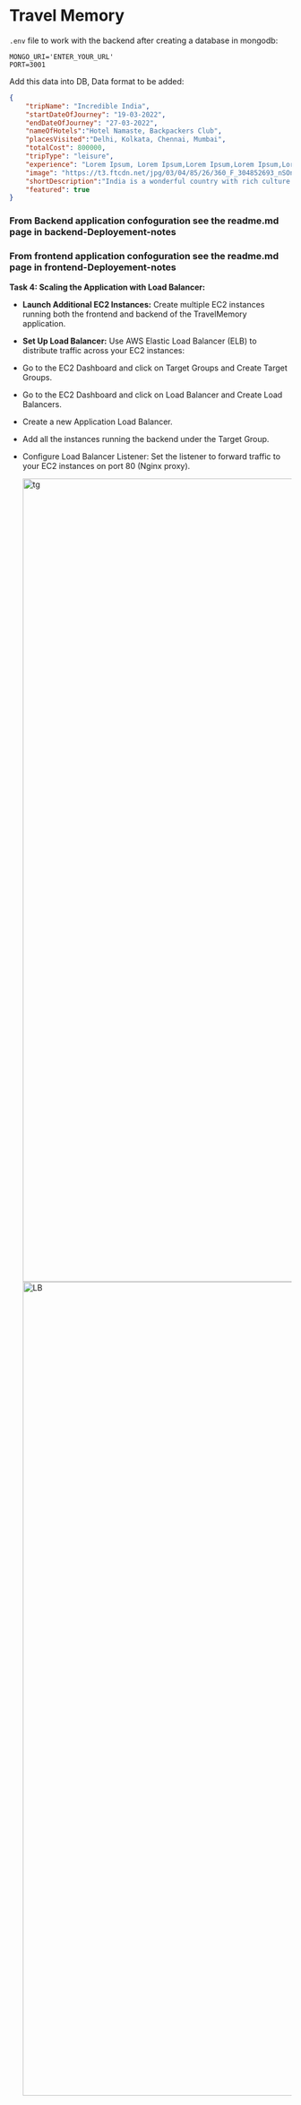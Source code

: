 # Travel Memory

`.env` file to work with the backend after creating a database in mongodb: 

```
MONGO_URI='ENTER_YOUR_URL'
PORT=3001
```

Add this data into DB, Data format to be added: 

```json
{
    "tripName": "Incredible India",
    "startDateOfJourney": "19-03-2022",
    "endDateOfJourney": "27-03-2022",
    "nameOfHotels":"Hotel Namaste, Backpackers Club",
    "placesVisited":"Delhi, Kolkata, Chennai, Mumbai",
    "totalCost": 800000,
    "tripType": "leisure",
    "experience": "Lorem Ipsum, Lorem Ipsum,Lorem Ipsum,Lorem Ipsum,Lorem Ipsum,Lorem Ipsum,Lorem Ipsum,Lorem Ipsum,Lorem Ipsum,Lorem Ipsum,Lorem Ipsum,Lorem Ipsum,Lorem Ipsum,Lorem Ipsum,Lorem Ipsum,Lorem Ipsum,Lorem Ipsum,Lorem Ipsum,Lorem Ipsum,Lorem Ipsum,Lorem Ipsum,Lorem Ipsum,Lorem Ipsum,Lorem Ipsum,Lorem Ipsum,Lorem Ipsum,Lorem Ipsum, ",
    "image": "https://t3.ftcdn.net/jpg/03/04/85/26/360_F_304852693_nSOn9KvUgafgvZ6wM0CNaULYUa7xXBkA.jpg",
    "shortDescription":"India is a wonderful country with rich culture and good people.",
    "featured": true
}
```

### From Backend application confoguration see the readme.md page in backend-Deployement-notes

### From frontend application confoguration see the readme.md page in frontend-Deployement-notes

__Task 4: Scaling the Application with Load Balancer:__

- __Launch Additional EC2 Instances:__ Create multiple EC2 instances running both the frontend and backend of the TravelMemory application.

- __Set Up Load Balancer:__ Use AWS Elastic Load Balancer (ELB) to distribute traffic across your EC2 instances:

- Go to the EC2 Dashboard and click on Target Groups and Create Target Groups.
- Go to the EC2 Dashboard and click on Load Balancer and Create Load Balancers.
- Create a new Application Load Balancer.
- Add all the instances running the backend under the Target Group.
- Configure Load Balancer Listener: Set the listener to forward traffic to your EC2 instances on port 80 (Nginx proxy).

  <img width="1433" alt="tg" src="https://github.com/user-attachments/assets/d59f0fc7-acb5-4f91-9f9b-f60089f0b7bf">

  <img width="1452" alt="LB" src="https://github.com/user-attachments/assets/f52276bd-d3dd-45c4-94b8-b21d747191a9">

